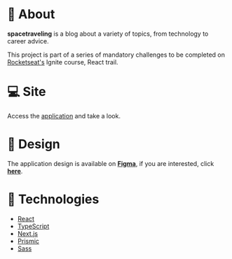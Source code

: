 # 📖 About

**spacetraveling** is a blog about a variety of topics, from technology to career advice.

This project is part of a series of mandatory challenges to be completed on [Rocketseat's](https://www.rocketseat.com.br/) Ignite course, React trail.

# 💻 Site

Access the [application](https://spacetraveling-marcosjbm.vercel.app/) and take a look.

# 🎨 Design

The application design is available on [**Figma**](https://www.figma.com/), if you are interested, click [**here**](<https://www.figma.com/file/X4gUUgGdpJiDBBIyVtR6Rl/Desafios-M%C3%B3dulo-3-ReactJS-(Copy)?type=design&t=YZ7agwQnEU4AeaUg-6>).

# 🔩 Technologies

- [React](https://react.dev/)
- [TypeScript](https://www.typescriptlang.org/)
- [Next.js](https://nextjs.org/)
- [Prismic](https://prismic.io/)
- [Sass](https://sass-lang.com/)
